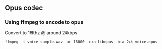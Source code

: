 ## Opus codec

### Using ffmpeg to encode to opus

Convert to 16Khz @ around 24kbps
```
ffmpeg -i voice-sample.wav -ar 16000 -c:a libopus -b:a 24k voice.opus
```


